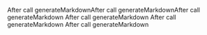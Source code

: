 After call generateMarkdownAfter call generateMarkdownAfter call generateMarkdown
After call generateMarkdown
After call generateMarkdown
After call generateMarkdown
